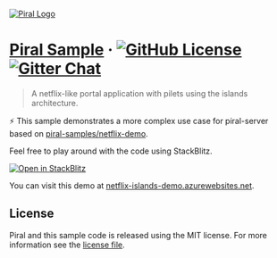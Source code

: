 [![Piral Logo](https://github.com/smapiot/piral/raw/main/docs/assets/logo.png)](https://piral.io)

# [Piral Sample](https://piral.io) &middot; [![GitHub License](https://img.shields.io/badge/license-MIT-blue.svg)](https://github.com/smapiot/piral/blob/main/LICENSE) [![Gitter Chat](https://badges.gitter.im/gitterHQ/gitter.png)](https://gitter.im/piral-io/community)

> A netflix-like portal application with pilets using the islands architecture.

:zap: This sample demonstrates a more complex use case for piral-server based on [piral-samples/netflix-demo](https://github.com/piral-samples/netflix-demo).

Feel free to play around with the code using StackBlitz.

[![Open in StackBlitz](https://developer.stackblitz.com/img/open_in_stackblitz.svg)](https://stackblitz.com/github/piral-samples/netflix-islands-demo)

You can visit this demo at [netflix-islands-demo.azurewebsites.net](https://netflix-islands-demo.azurewebsites.net).

## License

Piral and this sample code is released using the MIT license. For more information see the [license file](./LICENSE).
